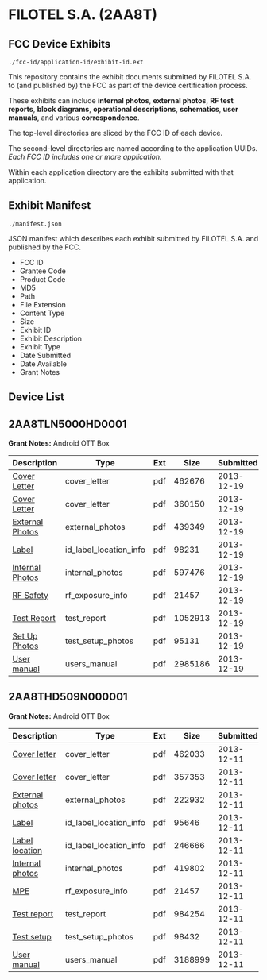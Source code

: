 # FILOTEL S.A. (2AA8T)
## FCC Device Exhibits

```
./fcc-id/application-id/exhibit-id.ext
```

This repository contains the exhibit documents submitted by FILOTEL S.A. to (and published by) the FCC as part of the device certification process.

These exhibits can include **internal photos**, **external photos**, **RF test reports**, **block diagrams**, **operational descriptions**, **schematics**, **user manuals**, and various **correspondence**.

The top-level directories are sliced by the FCC ID of each device.

The second-level directories are named according to the application UUIDs. *Each FCC ID includes one or more application.*

Within each application directory are the exhibits submitted with that application. 

## Exhibit Manifest

```
./manifest.json
```

JSON manifest which describes each exhibit submitted by FILOTEL S.A. and published by the FCC.

- FCC ID
- Grantee Code
- Product Code
- MD5
- Path
- File Extension
- Content Type
- Size
- Exhibit ID
- Exhibit Description
- Exhibit Type
- Date Submitted
- Date Available
- Grant Notes

## Device List
## 2AA8TLN5000HD0001
**Grant Notes:** Android OTT Box

| Description | Type | Ext | Size | Submitted | Available |
| ----------- | ---- | --- | ---- | --------- | --------- |
| [Cover Letter](2AA8TLN5000HD0001/b4a725b38d816de8a9086159d7f19890/2147364.pdf) | cover_letter | pdf | 462676 | 2013-12-19 | 2013-12-20 |
| [Cover Letter](2AA8TLN5000HD0001/b4a725b38d816de8a9086159d7f19890/2147365.pdf) | cover_letter | pdf | 360150 | 2013-12-19 | 2013-12-20 |
| [External Photos](2AA8TLN5000HD0001/b4a725b38d816de8a9086159d7f19890/2147366.pdf) | external_photos | pdf | 439349 | 2013-12-19 | 2013-12-20 |
| [Label](2AA8TLN5000HD0001/b4a725b38d816de8a9086159d7f19890/2147368.pdf) | id_label_location_info | pdf | 98231 | 2013-12-19 | 2013-12-20 |
| [Internal Photos](2AA8TLN5000HD0001/b4a725b38d816de8a9086159d7f19890/2147367.pdf) | internal_photos | pdf | 597476 | 2013-12-19 | 2013-12-20 |
| [RF Safety](2AA8TLN5000HD0001/b4a725b38d816de8a9086159d7f19890/2139136.pdf) | rf_exposure_info | pdf | 21457 | 2013-12-19 | 2013-12-20 |
| [Test Report](2AA8TLN5000HD0001/b4a725b38d816de8a9086159d7f19890/2147373.pdf) | test_report | pdf | 1052913 | 2013-12-19 | 2013-12-20 |
| [Set Up Photos](2AA8TLN5000HD0001/b4a725b38d816de8a9086159d7f19890/2147372.pdf) | test_setup_photos | pdf | 95131 | 2013-12-19 | 2013-12-20 |
| [User manual](2AA8TLN5000HD0001/b4a725b38d816de8a9086159d7f19890/2147374.pdf) | users_manual | pdf | 2985186 | 2013-12-19 | 2013-12-20 |
## 2AA8THD509N000001
**Grant Notes:** Android OTT Box

| Description | Type | Ext | Size | Submitted | Available |
| ----------- | ---- | --- | ---- | --------- | --------- |
| [Cover letter](2AA8THD509N000001/93f0131046f121684a354e3b5e43e4b1/2139129.pdf) | cover_letter | pdf | 462033 | 2013-12-11 | 2013-12-11 |
| [Cover letter](2AA8THD509N000001/93f0131046f121684a354e3b5e43e4b1/2139130.pdf) | cover_letter | pdf | 357353 | 2013-12-11 | 2013-12-11 |
| [External photos](2AA8THD509N000001/93f0131046f121684a354e3b5e43e4b1/2139131.pdf) | external_photos | pdf | 222932 | 2013-12-11 | 2013-12-11 |
| [Label](2AA8THD509N000001/93f0131046f121684a354e3b5e43e4b1/2139132.pdf) | id_label_location_info | pdf | 95646 | 2013-12-11 | 2013-12-11 |
| [Label location](2AA8THD509N000001/93f0131046f121684a354e3b5e43e4b1/2139133.pdf) | id_label_location_info | pdf | 246666 | 2013-12-11 | 2013-12-11 |
| [Internal photos](2AA8THD509N000001/93f0131046f121684a354e3b5e43e4b1/2139134.pdf) | internal_photos | pdf | 419802 | 2013-12-11 | 2013-12-11 |
| [MPE](2AA8THD509N000001/93f0131046f121684a354e3b5e43e4b1/2139136.pdf) | rf_exposure_info | pdf | 21457 | 2013-12-11 | 2013-12-11 |
| [Test report](2AA8THD509N000001/93f0131046f121684a354e3b5e43e4b1/2139138.pdf) | test_report | pdf | 984254 | 2013-12-11 | 2013-12-11 |
| [Test setup](2AA8THD509N000001/93f0131046f121684a354e3b5e43e4b1/2139139.pdf) | test_setup_photos | pdf | 98432 | 2013-12-11 | 2013-12-11 |
| [User manual](2AA8THD509N000001/93f0131046f121684a354e3b5e43e4b1/2139140.pdf) | users_manual | pdf | 3188999 | 2013-12-11 | 2013-12-11 |
